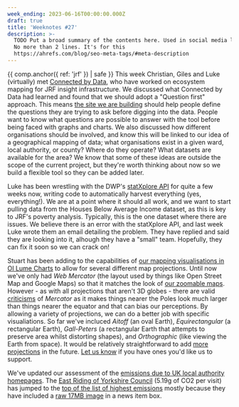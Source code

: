```yaml
---
week_ending: 2023-06-16T00:00:00.000Z
draft: true
title: 'Weeknotes #27'
description: >-
  TODO Put a broad summary of the contents here. Used in social media links etc.
  No more than 2 lines. It's for this
  https://ahrefs.com/blog/seo-meta-tags/#meta-description
---
```

{{ comp.anchor({ ref: 'jrf' }) | safe }}
This week Christian, Giles and Luke (virtually) met [Connected by Data](http://connectedbydata.org/), who have worked on ecosystem mapping for JRF insight infrastructure. We discussed what Connected by Data had learned and found that we should adopt a "Question first" approach. This means [the site we are building](https://open-innovations.org/projects/jrf/north-insight-finder/) should help people define the questions they are trying to ask before digging into the data. People want to know what questions are possible to answer with the tool before being faced with graphs and charts. We also discussed how different organisations should be involved, and know this will be linked to our idea of a geographical mapping of data; what organisations exist in a given ward, local authority, or county? Where do they operate? What datasets are available for the area? We know that some of these ideas are outside the scope of the current project, but they're worth thinking about now so we build a flexible tool so they can be added later.

Luke has been wrestling with the DWP's [statXplore API](https://stat-xplore.dwp.gov.uk/webapi/jsf/dataCatalogueExplorer.xhtml) for quite a few weeks now, writing code to automatically harvest everything (yes, everything!). We are at a point where it should all work, and we want to start pulling data from the Houses Below Average Income dataset, as this is key to JRF's poverty analysis. Typically, this is the one dataset where there are issues. We believe there is an error with the statXplore API, and last week Luke wrote them an email detailing the problem. They have replied and said they are looking into it, alhough they have a "small" team. Hopefully, they can fix it soon so we can crack on! 

Stuart has been adding to the capabilities of [our mapping visualisations in OI Lume Charts](https://open-innovations.github.io/oi-lume-charts/samples/map/svg/) to allow for several different map projections. Until now we've only had *Web Mercator* (the layout used by things like Open Street Map and Google Maps) so that it matches the look of [our zoomable maps](https://open-innovations.github.io/oi-lume-charts/samples/map/zoomable/). However - as with all projections that aren't 3D globes - there are valid [criticisms](https://en.wikipedia.org/wiki/Mercator_projection#Criticism) of *Mercator* as it makes things nearer the Poles look much larger than things nearer the equator and that can bias our perceptions. By allowing a variety of projections, we can do a better job with specific visualiations. So far we've incluced *Aitoff* (an oval Earth), *Equirectangular* (a rectangular Earth), *Gall-Peters* (a rectangular Earth that attempts to preserve area whilst distorting shapes), and *Orthographic* (like viewing the Earth from space). It would be relatively straightforward to add [more projections](https://en.wikipedia.org/wiki/List_of_map_projections) in the future. [Let us know](mailto:hello@open-innovations.org?subject=Map+projections) if you have ones you'd like us to support.

We've updated our assessment of the [emissions due to UK local authority homepages](https://open-innovations.github.io/council-website-emissions/). The [East Riding of Yorkshire Council](https://open-innovations.github.io/council-website-emissions/areas/E06000011.html) (5.19g of CO2 per visit) has jumped to the [top of the list of highest emissions](https://open-innovations.github.io/council-website-emissions/#full-list) mostly because they have included a [raw 17MB image](https://www.eastriding.gov.uk/EasysiteWeb/getresource.axd?AssetID=837654&type=full&servicetype=Inline) in a news item box.
